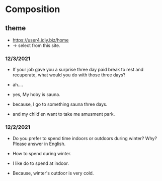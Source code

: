 # Composition

## theme
- https://user4.idiy.biz/home
- -> select from this site.

### 12/3/2021
- If your job gave you a surprise three day paid break to rest and recuperate, what would you do with those three days?

- ah....
- yes, My hoby is sauna.
- because, I go to something sauna three days.
- and my child'en want to take me amusment park.


### 12/2/2021
- Do you prefer to spend time indoors or outdoors during winter? Why? Please answer in English.

- How to spend during winter.
- I like do to spend at indoor.
- Because, winter's outdoor is very cold.
